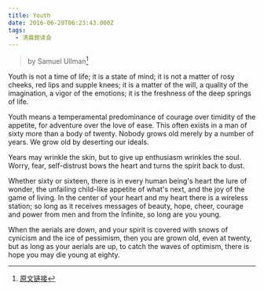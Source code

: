 ```yaml
---
title: Youth
date: 2016-06-28T06:23:43.000Z
tags:
  - 清晨朗读会
---
```



> by Samuel Ullman[^1]

Youth is not a time of life; it is a state of mind; it is not a matter of rosy cheeks, red lips and supple knees; it is a matter of the will, a quality of the imagination, a vigor of the emotions; it is the freshness of the deep springs of life.

<!-- more -->
Youth means a temperamental predominance of courage over timidity of the appetite, for adventure over the love of ease.  This often exists in a man of sixty more than a body of twenty.  Nobody grows old merely by a number of years.  We grow old by deserting our ideals.

Years may wrinkle the skin, but to give up enthusiasm wrinkles the soul.  Worry, fear, self-distrust bows the heart and turns the spirit back to dust.

Whether sixty or sixteen, there is in every human being's heart the lure of wonder, the unfailing child-like appetite of what's next, and the joy of the game of living.  In the center of your heart and my heart there is a wireless station; so long as it receives messages of beauty, hope, cheer, courage and power from men and from the Infinite, so long are you young.

When the aerials are down, and your spirit is covered with snows of cynicism and the ice of pessimism, then you are grown old, even at twenty, but as long as your aerials are up, to catch the waves of optimism, there is hope you may die young at eighty.


[^1]:[原文链接](http://www.prmvr.otsu.shiga.jp/library/master/samuelullman/youth.html)
